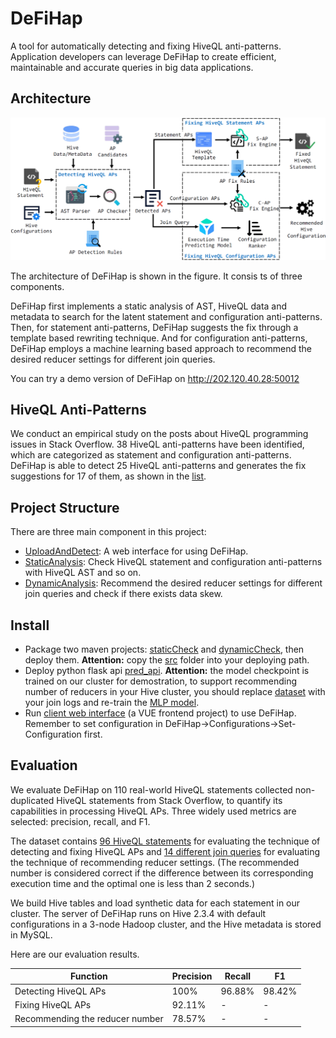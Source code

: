 # DeFiHap
A tool for automatically detecting and fixing HiveQL anti-patterns. Application developers can leverage DeFiHap to create efficient, maintainable and accurate queries in big data applications.

## Architecture
![system overview](pic/System%20Overview.png) 

The architecture of DeFiHap is shown in the figure. It consis ts of three components. 

DeFiHap first implements a static analysis of AST, HiveQL data and  metadata to search for the latent statement and configuration anti-patterns.
Then, for statement anti-patterns, DeFiHap suggests the fix through a template based rewriting technique. 
And for configuration anti-patterns, DeFiHap employs a machine learning based approach to recommend the desired reducer settings for different join queries.

You can try a demo version of DeFiHap on http://202.120.40.28:50012

## HiveQL Anti-Patterns
We conduct an empirical study on the posts about HiveQL programming issues in Stack Overflow.
38 HiveQL anti-patterns have been identified, which are categorized as statement and configuration anti-patterns.
DeFiHap is able to detect 25 HiveQL anti-patterns and generates the fix suggestions for 17 of them, as shown in the [list](AP.md).


## Project Structure
There are three main component in this project:

* [UploadAndDetect](UploadAndDetect): A web interface for using DeFiHap.
* [StaticAnalysis](StaticAnalysis): Check HiveQL statement and configuration anti-patterns with HiveQL AST and so on.
* [DynamicAnalysis](DynamicAnalysis): Recommend the desired reducer settings for different join queries and check if there exists data skew.

## Install
* Package two maven projects: [staticCheck](StaticAnalysis) and 
[dynamicCheck](DynamicAnalysis/hivecheck), then deploy them. **Attention:** copy the [src](src) folder into your deploying path. 
* Deploy python flask api [pred_api](DynamicAnalysis/MLP/ReducePredict/pred_api.py). **Attention:** the model checkpoint is trained on our cluster for demostration, to support recommending number of reducers in your Hive cluster, you should replace [dataset](DynamicAnalysis/MLP/ReducePredict/all/) with your join logs and re-train the [MLP model](DynamicAnalysis/MLP/ReducePredict/HivePred.py).
* Run [client web interface](UploadAndDetect/UploadAndDetect) (a VUE frontend project) to use DeFiHap. Remember to set configuration in DeFiHap->Configurations->Set-Configuration first.

## Evaluation
 We evaluate DeFiHap on 110 real-world HiveQL statements collected non-duplicated HiveQL statements from Stack Overflow, to quantify its capabilities in processing HiveQL APs. Three widely used metrics are selected: precision, recall, and F1.
 
 The dataset contains [96 HiveQL statements](StaticAnalysis/src/main/java/myApplication/TestCase.java) for evaluating the technique of detecting and fixing HiveQL APs and [14 different join queries](DynamicAnalysis/MLP/ReducePredict/all/joinMlpTrainTest_L.csv) for evaluating the technique of recommending reducer settings. (The recommended number is considered correct if the difference between its corresponding execution time and the optimal one is less than 2 seconds.)
 
 We build Hive tables and load synthetic data for each statement in our cluster. The server of DeFiHap runs on Hive 2.3.4 with default configurations in a 3-node Hadoop cluster, and the Hive metadata is stored in MySQL.
 
 Here are our evaluation results.

<center><table><thead><tr><th><span>Function</span></th><th><span>Precision</span></th><th><span>Recall</span></th><th><span>F1</span></th></tr></thead><tbody><tr><td><span>Detecting HiveQL APs</span></td><td><span>100%</span></td><td><span>96.88%</span></td><td><span>98.42%</span></td></tr><tr><td><span>Fixing HiveQL APs</span></td><td><span>92.11%</span></td><td><span>-</span></td><td><span>-</span></td></tr><tr><td><span>Recommending the reducer number</span></td><td><span>78.57%</span></td><td><span>-</span></td><td><span>-</span></td></tr></tbody></table></center>


